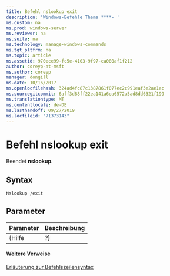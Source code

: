 ```yaml
---
title: Befehl nslookup exit
description: 'Windows-Befehle Thema ****- '
ms.custom: na
ms.prod: windows-server
ms.reviewer: na
ms.suite: na
ms.technology: manage-windows-commands
ms.tgt_pltfrm: na
ms.topic: article
ms.assetid: 970ece99-fc5e-4103-9f97-ca080af1f212
author: coreyp-at-msft
ms.author: coreyp
manager: dongill
ms.date: 10/16/2017
ms.openlocfilehash: 324ad4fc87c1387861f077ec2c991eaf3e2ae1ac
ms.sourcegitcommit: 6aff3d88ff22ea141a6ea6572a5ad8dd6321f199
ms.translationtype: MT
ms.contentlocale: de-DE
ms.lasthandoff: 09/27/2019
ms.locfileid: "71373143"
---
```

# <a name="nslookup-exit-command"></a>Befehl nslookup exit



Beendet **nslookup**.

## <a name="syntax"></a>Syntax

```
Nslookup /exit
```

## <a name="parameters"></a>Parameter

| Parameter | Beschreibung |
|-----------|-------------|
|   {Hilfe   |     ?}      |

#### <a name="additional-references"></a>Weitere Verweise

[Erläuterung zur Befehlszeilensyntax](command-line-syntax-key.md)